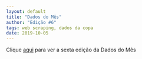 ```yaml
---
layout: default
title: "Dados do Mês"
author: "Edição #6"
tags: web scraping, dados da copa
date: 2019-10-05
---
```


Clique [aqui](https://mailchi.mp/976515548656/dadosdomes-247141) para ver a sexta edição da Dados do Mês